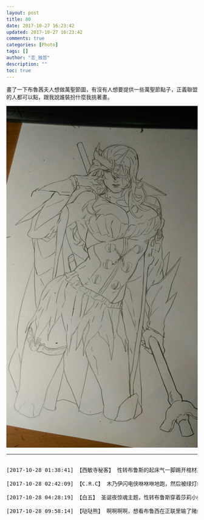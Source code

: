 ```yaml
---
layout: post
title: 80
date: 2017-10-27 16:23:42
updated: 2017-10-27 16:23:42
comments: true
categories: [Photo]
tags: []
author: "恋_独哲"
description: ""
toc: true
---
```


<p dir="ltr"  >畫了一下布魯茜夫人想做萬聖節圖，有沒有人想要提供一些萬聖節點子，正義聯盟的人都可以點，跟我說誰裝扮什麼我挑著畫。</p>

![](https://raw.githubusercontent.com/alicewish/maple50821/master/img_YW5MWVN1NEpoZFd3K3hqWTM0aUUzOWlZc1B4VGM3aUNvTHpPOG1oU3Y3TTVBU25VaVJiTUF3PT0.jpg)

---

<pre>

[2017-10-28 01:38:41] 【西敏寺秘客】 性转布鲁斯的起床气一脚踢开棺材盖的伯爵贵妇au|･ω･｀)【蹦哒】

[2017-10-28 02:42:09] 【C.R.C】 木乃伊闪电侠咻咻咻地跑，然后被绿灯绊倒

[2017-10-28 04:28:19] 【白五】 圣诞夜惊魂主题，性转布鲁斯穿着莎莉小姐的衣服坐在穿着杰克服装的酥皮大臂上，或者装扮成杰克样子的布鲁斯一脸不情愿的坐在穿着莎莉小姐衣服的酥皮大臂上或肩上( ˃᷄˶˶̫˶˂᷅ )

[2017-10-28 09:58:14] 【哒哒熊】 啊啊啊啊，想看布鲁西在正联里输了赌约，办可爱的小南瓜灯！的样子

</pre>